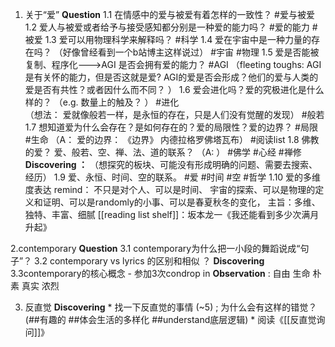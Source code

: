
1. 关于“爱”
	**Question**
		1.1 在情感中的爱与被爱有着怎样的一致性？ #爱与被爱  
		1.2 爱人与被爱或者给予与接受感知都分别是一种爱的能力吗？ #爱的能力  #被爱
		1.3 爱可以用物理科学来解释吗？ #科学
		1.4 爱在宇宙中是一种力量的存在吗？ （好像曾经看到一个b站博主这样说过） #宇宙 #物理
		1.5 爱是否能被复制、程序化--->AGI 是否会拥有爱的能力？ #AGI 
		    （fleeting toughs: AGI 是有关怀的能力，但是否这就是爱? AGI的爱是否会形成？他们的爱与人类的爱是否有共性？或者因什么而不同？ ）
		1.6 爱会进化吗？爱的究极进化是什么样的？ （e.g. 数量上的触及？ ） #进化  
		（想法： 爱就像般若一样，是永恒的存在，只是人们没有觉醒的发现） #般若
		1.7 想知道爱为什么会存在？是如何存在的？爱的局限性？爱的边界？ #局限  #生命
		（A： 爱的边界： 《边界》 内德拉格罗佛塔瓦布） #阅读list 
		1.8 佛教的爱？ 爱、般若、空、禅、法、道的联系？
		（A: ）  #佛学 #心经 #禅修 
	**Discovering ：** 
		（想探究的板块、可能没有形成明确的问题、需要去搜索、经历）
		1.9  爱、永恒、时间、空的联系。   #爱 #时间 #空 #哲学
		1.10 爱的多维度表达
		    remind： 不只是对个人、可以是时间、 宇宙的探索、可以是物理的定义和证明、可以是randomly的小事、可以是春夏秋冬的变化， 主旨：多维、独特、丰富、细腻 
	[[reading list shelf]]：坂本龙一《我还能看到多少次满月升起》

2.contemporary
	**Question** 
		3.1 contemporary为什么把一小段的舞蹈说成“句子”？
		3.2 contemporary  vs lyrics 的区别和相似 ？
	**Discovering** 
		3.3contemporary的核心概念
		- 参加3次condrop in 
	**Observation** : 自由 生命 朴素 真实 浓烈

3.   反直觉
	**Discovering** 
	*  找一下反直觉的事情 (~5) ; 为什么会有这样的错觉？ (##有趣的  ##体会生活的多样化 ##understand底层逻辑) 
	*  阅读《[[反直觉询问]]》 


